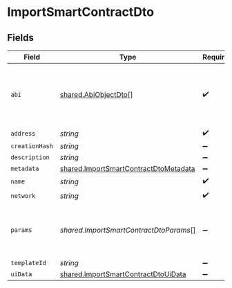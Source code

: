# ImportSmartContractDto


## Fields

| Field                                                                                                 | Type                                                                                                  | Required                                                                                              | Description                                                                                           | Example                                                                                               |
| ----------------------------------------------------------------------------------------------------- | ----------------------------------------------------------------------------------------------------- | ----------------------------------------------------------------------------------------------------- | ----------------------------------------------------------------------------------------------------- | ----------------------------------------------------------------------------------------------------- |
| `abi`                                                                                                 | [shared.AbiObjectDto](../../../sdk/models/shared/abiobjectdto.md)[]                                   | :heavy_check_mark:                                                                                    | N/A                                                                                                   | [<br/>{<br/>"inputs": [],<br/>"stateMutability": "nonpayable",<br/>"type": "constructor"<br/>}<br/>]  |
| `address`                                                                                             | *string*                                                                                              | :heavy_check_mark:                                                                                    | N/A                                                                                                   | 0x1C1f7A4d7F853856b964947CA03B92993D3ef40e                                                            |
| `creationHash`                                                                                        | *string*                                                                                              | :heavy_minus_sign:                                                                                    | N/A                                                                                                   | 0x55b782a3db6d7b8c1949536110dcaaac69b4f83455959ab2839c09c2ed2ab1da                                    |
| `description`                                                                                         | *string*                                                                                              | :heavy_minus_sign:                                                                                    | N/A                                                                                                   | Minimal smart contract description.                                                                   |
| `metadata`                                                                                            | [shared.ImportSmartContractDtoMetadata](../../../sdk/models/shared/importsmartcontractdtometadata.md) | :heavy_minus_sign:                                                                                    | N/A                                                                                                   |                                                                                                       |
| `name`                                                                                                | *string*                                                                                              | :heavy_check_mark:                                                                                    | N/A                                                                                                   | Minimal Contract Test.                                                                                |
| `network`                                                                                             | *string*                                                                                              | :heavy_check_mark:                                                                                    | N/A                                                                                                   | polygon-mumbai                                                                                        |
| `params`                                                                                              | *shared.ImportSmartContractDtoParams*[]                                                               | :heavy_minus_sign:                                                                                    | Smart contract constructor parameters.                                                                | [<br/>"TestToken",<br/>"TEST",<br/>"1000000000000000000000000",<br/>"0x298e760768c8481780397eE28A127eAd584df4ee"<br/>] |
| `templateId`                                                                                          | *string*                                                                                              | :heavy_minus_sign:                                                                                    | N/A                                                                                                   | ERC721_META_TRANSACTION                                                                               |
| `uiData`                                                                                              | [shared.ImportSmartContractDtoUiData](../../../sdk/models/shared/importsmartcontractdtouidata.md)     | :heavy_minus_sign:                                                                                    | N/A                                                                                                   |                                                                                                       |